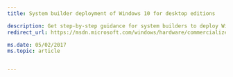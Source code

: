 ```yaml
---
title: System builder deployment of Windows 10 for desktop editions

description: Get step-by-step guidance for system builders to deploy Windows 10 to desktop computers, laptops, and 2-in-1s.   
redirect_url: https://msdn.microsoft.com/windows/hardware/commercialize/manufacture/desktop/system-builder-deployment-of-windows-10-for-desktop-editions

ms.date: 05/02/2017
ms.topic: article


---
```

